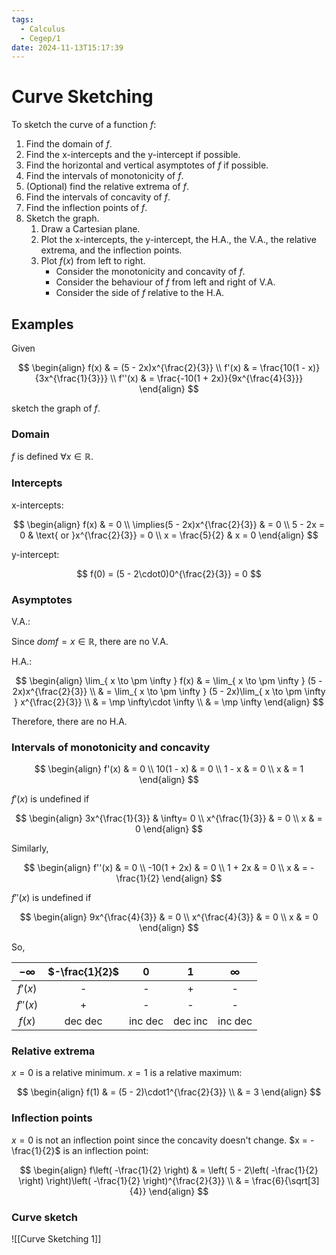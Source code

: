 ```yaml
---
tags:
  - Calculus
  - Cegep/1
date: 2024-11-13T15:17:39
---
```


# Curve Sketching

To sketch the curve of a function $f$:

1. Find the domain of $f$.
2. Find the x-intercepts and the y-intercept if possible.
3. Find the horizontal and vertical asymptotes of $f$ if possible.
4. Find the intervals of monotonicity of $f$.
5. (Optional) find the relative extrema of $f$.
6. Find the intervals of concavity of $f$.
7. Find the inflection points of $f$.
8. Sketch the graph.
	1. Draw a Cartesian plane.
	2. Plot the x-intercepts, the y-intercept, the H.A., the V.A., the relative extrema, and the inflection points.
	3. Plot $f(x)$ from left to right.
		- Consider the monotonicity and concavity of $f$.
		- Consider the behaviour of $f$ from left and right of V.A.
		- Consider the side of $f$ relative to the H.A.

## Examples

Given

$$
\begin{align}
f(x) & = (5 - 2x)x^{\frac{2}{3}} \\
f'(x) & = \frac{10(1 - x)}{3x^{\frac{1}{3}}} \\
f''(x) & = \frac{-10(1 + 2x)}{9x^{\frac{4}{3}}}
\end{align}
$$

sketch the graph of $f$.

### Domain

$f$  is defined $\forall x\in \mathbb{R}$.

### Intercepts

x-intercepts:

$$
\begin{align}
f(x) & = 0 \\
\implies(5 - 2x)x^{\frac{2}{3}} & = 0 \\
5 - 2x = 0 & \text{ or }x^{\frac{2}{3}} = 0 \\
x = \frac{5}{2} & x = 0
\end{align}
$$

y-intercept:

$$
f(0) = (5 - 2\cdot0)0^{\frac{2}{3}} = 0
$$

### Asymptotes

V.A.:

Since $domf = x\in \mathbb{R}$, there are no V.A.

H.A.:

$$
\begin{align}
\lim_{ x \to \pm \infty } f(x) & = \lim_{ x \to \pm \infty } (5 - 2x)x^{\frac{2}{3}} \\
 & = \lim_{ x \to \pm \infty } (5 - 2x)\lim_{ x \to \pm \infty } x^{\frac{2}{3}} \\
 & = \mp \infty\cdot \infty \\
 & = \mp \infty
\end{align}
$$

Therefore, there are no H.A.

### Intervals of monotonicity and concavity

$$
\begin{align}
f'(x) & = 0 \\
10(1 - x) & = 0 \\
1 - x & = 0 \\
x & = 1
\end{align}
$$

$f'(x)$ is undefined if

$$
\begin{align}
3x^{\frac{1}{3}} & \infty= 0 \\
x^{\frac{1}{3}} & = 0 \\
x & = 0
\end{align}
$$

Similarly,

$$
\begin{align}
f''(x) & = 0 \\
-10(1 + 2x) & = 0 \\
1 + 2x & = 0 \\
x & = -\frac{1}{2}
\end{align}
$$

$f''(x)$ is undefined if

$$
\begin{align}
9x^{\frac{4}{3}} & = 0 \\
x^{\frac{4}{3}} & = 0 \\
x & = 0
\end{align}
$$

So,

| $-\infty$ | $-\frac{1}{2}$ |    0    |    1    | $\infty$ |
|:---------:|:--------------:|:-------:|:-------:|:--------:|
|  $f'(x)$  |       -        |    -    |    +    |    -     |
| $f''(x)$  |       +        |    -    |    -    |    -     |
|  $f(x)$   |    dec dec     | inc dec | dec inc | inc dec  |

### Relative extrema

$x = 0$ is a relative minimum.
$x = 1$ is a relative maximum:

$$
\begin{align}
f(1) & = (5 - 2)\cdot1^{\frac{2}{3}} \\
 & = 3
\end{align}
$$

### Inflection points

$x = 0$ is not an inflection point since the concavity doesn't change.
$x = -\frac{1}{2}$ is an inflection point:

$$
\begin{align}
f\left( -\frac{1}{2} \right) & = \left( 5 - 2\left( -\frac{1}{2} \right) \right)\left( -\frac{1}{2} \right)^{\frac{2}{3}} \\
 & = \frac{6}{\sqrt[3]{4}}
\end{align}
$$

### Curve sketch

![[Curve Sketching 1]]